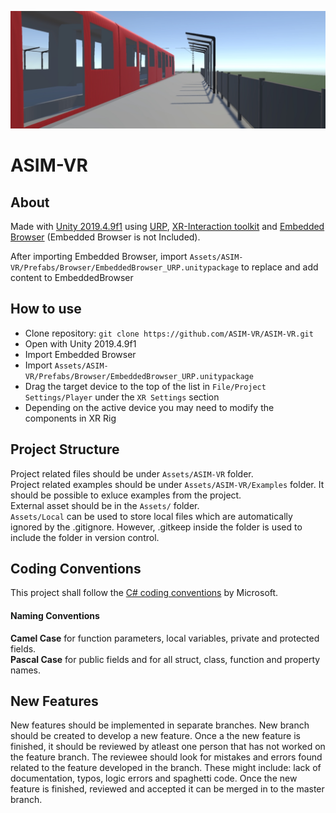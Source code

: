 ![ASIM-VR_banner_image](./Documents/img/banner.jpg)

# ASIM-VR

## About

Made with [Unity 2019.4.9f1](https://unity3d.com/unity/whats-new/2019.4.9) using [URP](https://unity.com/srp/universal-render-pipeline), [XR-Interaction toolkit](https://docs.unity3d.com/Packages/com.unity.xr.interaction.toolkit@0.9/manual/index.html) and [Embedded Browser](https://assetstore.unity.com/packages/tools/gui/embedded-browser-55459) (Embedded Browser is not Included).  

After importing Embedded Browser, import `Assets/ASIM-VR/Prefabs/Browser/EmbeddedBrowser_URP.unitypackage` to replace and add content to EmbeddedBrowser

## How to use
- Clone repository: `git clone https://github.com/ASIM-VR/ASIM-VR.git`
- Open with Unity 2019.4.9f1
- Import Embedded Browser
- Import `Assets/ASIM-VR/Prefabs/Browser/EmbeddedBrowser_URP.unitypackage`
- Drag the target device to the top of the list in `File/Project Settings/Player` under the `XR Settings` section
- Depending on the active device you may need to modify the components in XR Rig

## Project Structure
Project related files should be under `Assets/ASIM-VR` folder.  
Project related examples should be under `Assets/ASIM-VR/Examples` folder. It should be possible to exluce examples from the project.  
External asset should be in the `Assets/` folder.  
`Assets/Local` can be used to store local files which are automatically ignored by the .gitignore. However, .gitkeep inside the folder is used to include the folder in version control.

## Coding Conventions
This project shall follow the [C# coding conventions](https://docs.microsoft.com/en-us/dotnet/csharp/programming-guide/inside-a-program/coding-conventions) by Microsoft.

#### Naming Conventions  
**Camel Case** for function parameters, local variables, private and protected fields.  
**Pascal Case** for public fields and for all struct, class, function and property names.

## New Features
New features should be implemented in separate branches. New branch should be created to develop a new feature. Once a the new feature is finished, it should be reviewed by atleast one person that has not worked on the feature branch. The reviewee should look for mistakes and errors found related to the feature developed in the branch. These might include: lack of documentation, typos, logic errors and spaghetti code. Once the new feature is finished, reviewed and accepted it can be merged in to the master branch.